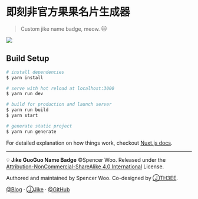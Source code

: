 # 即刻非官方果果名片生成器

> Custom jike name badge, meow. 🐱

![](https://i.loli.net/2018/11/20/5bf414b72d5ac.png)

## Build Setup

``` bash
# install dependencies
$ yarn install

# serve with hot reload at localhost:3000
$ yarn run dev

# build for production and launch server
$ yarn run build
$ yarn start

# generate static project
$ yarn run generate
```

For detailed explanation on how things work, checkout [Nuxt.js docs](https://nuxtjs.org).

---

💡 **Jike GuoGuo Name Badge** ©Spencer Woo. Released under the [Attribution-NonCommercial-ShareAlike 4.0 International](https://github.com/spencerwooo/jike-guoguo-badge/blob/master/LICENSE) License.

Authored and maintained by Spencer Woo. Co-designed by [ⒿTH3EE](https://web.okjike.com/user/E0BBAACD-3991-49E3-916C-6A67430380A7).

[@Blog](https://spencerwoo.com/) · [ⒿJike](https://web.okjike.com/user/4DDA0425-FB41-4188-89E4-952CA15E3C5E/post) · [@GitHub](https://github.com/spencerwooo)